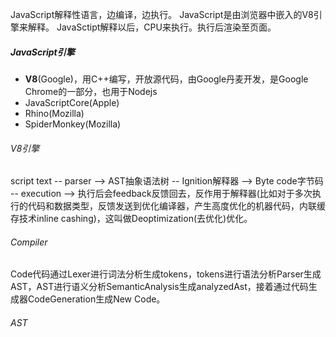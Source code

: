 JavaScript解释性语言，边编译，边执行。
JavaScript是由浏览器中嵌入的V8引擎来解释。
JavaSctipt解释以后，CPU来执行。执行后渲染至页面。

##### JavaScript引擎
- **V8**(Google)，用C++编写，开放源代码，由Google丹麦开发，是Google Chrome的一部分，也用于Nodejs
- JavaScriptCore(Apple)
- Rhino(Mozilla)
- SpiderMonkey(Mozilla)

###### V8引擎
script text -- parser --> AST抽象语法树 -- Ignition解释器 --> Byte code字节码 -- execution --> 执行后会feedback反馈回去，反作用于解释器(比如对于多次执行的代码和数据类型，反馈发送到优化编译器，产生高度优化的机器代码，内联缓存技术inline cashing)，这叫做Deoptimization(去优化)优化。

###### Compiler
Code代码通过Lexer进行词法分析生成tokens，tokens进行语法分析Parser生成AST，AST进行语义分析SemanticAnalysis生成analyzedAst，接着通过代码生成器CodeGeneration生成New Code。

###### AST


